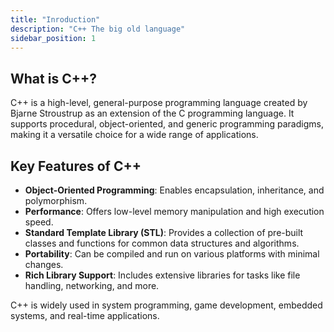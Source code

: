 ```yaml
---
title: "Inroduction"
description: "C++ The big old language"
sidebar_position: 1
---
```


## What is C++?

C++ is a high-level, general-purpose programming language created by Bjarne Stroustrup as an extension of the C programming language. It supports procedural, object-oriented, and generic programming paradigms, making it a versatile choice for a wide range of applications.

## Key Features of C++

- **Object-Oriented Programming**: Enables encapsulation, inheritance, and polymorphism.
- **Performance**: Offers low-level memory manipulation and high execution speed.
- **Standard Template Library (STL)**: Provides a collection of pre-built classes and functions for common data structures and algorithms.
- **Portability**: Can be compiled and run on various platforms with minimal changes.
- **Rich Library Support**: Includes extensive libraries for tasks like file handling, networking, and more.

C++ is widely used in system programming, game development, embedded systems, and real-time applications.
